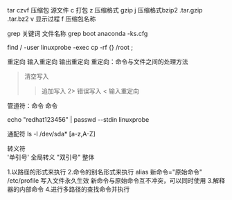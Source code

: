 tar czvf 压缩包 源文件
c 打包
z 压缩格式 gzip 	j 压缩格式bzip2
 .tar.gzip 		.tar.bz2
v 显示过程 
f 压缩包名称

grep 关键词 文件名称
grep boot anaconda -ks.cfg

find / -user linuxprobe -exec cp -rf {} /root \;

重定向 输入重定向 输出重定向
重定向：命令与文件之间的处理方法
>	清空写入
>>	追加写入
2>	错误写入
<	输入重定向

管道符：命令 命令

echo "redhat123456" | passwd --stdin linuxprobe

通配符
ls -l /dev/sda*
[a-z,A-Z]

转义符
\
'单引号'	全局转义
"双引号" 整体

1.以路径的形式来执行
2.命令的别名形式来执行
alias 新命令="原始命令"
/etc/profile 写入文件永久生效
新命令与原始命令互不冲突，可以同时使用
3.解释器的内部命令
4.进行多路径的查找命令并执行













